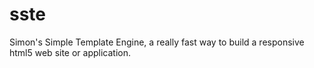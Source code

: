 sste
====

Simon's Simple Template Engine, a really fast way to build a responsive html5 web site or application.
